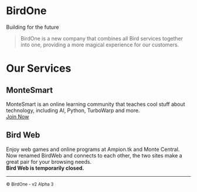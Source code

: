 # BirdOne

Building for the future

> BirdOne is a new company that combines all Bird services together into one, providing a more magical experience for our customers.

# Our Services

## MonteSmart
MonteSmart is an online learning community that teaches cool stuff about technology, including AI, Python, TurboWarp and more.<br>
[Join Now](https://line.me/ti/g2/ZEVrNcb76N2PQJKK2RGqskWAxkyWWKLwWsWR1w)

## Bird Web 
Enjoy web games and online programs at Ampion.tk and Monte Central. Now renamed BirdWeb and connects to each other, the two sites make a great pair for your browsing needs.<br>
**Bird Web is temporarily closed.**

<hr>
<sub id="ftr">&copy; BirdOne - v2 Alpha 3</sub>
<meta http-equiv="interest-cohort" content="unsafe-none">
<link rel="stylesheet" href="style.css">
